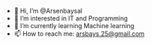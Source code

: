 - 👋 Hi, I’m @Arsenbaysal
- 👀 I’m interested in IT and Programming
- 🌱 I’m currently learning Machine learning
- 📫 How to reach me: arsbays.25@gmail.com
<!---
Arsenbaysal/Arsenbaysal is a ✨ special ✨ repository because its `README.md` (this file) appears on your GitHub profile.
You can click the Preview link to take a look at your changes.
--->


